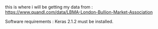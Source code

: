 this is where i will be getting my data from : https://www.quandl.com/data/LBMA-London-Bullion-Market-Association

Software requirements : 
Keras 2.1.2 must be installed.